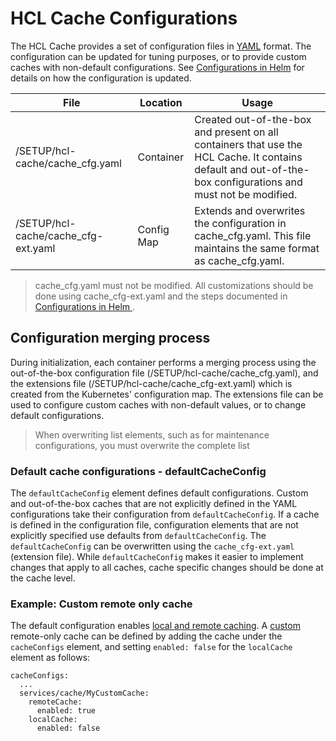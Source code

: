 # HCL Cache Configurations

The HCL Cache provides a set of configuration files in [YAML](https://en.wikipedia.org/wiki/YAML) format. The configuration can be updated for tuning purposes, or to provide custom caches with non-default configurations. See [Configurations in Helm](Configuration.md#configurations-in-helm) for details on how the configuration is updated. 

File | Location | Usage
--- | --- | --- |
/SETUP/hcl-cache/cache_cfg.yaml | Container | Created out-of-the-box and present on all containers that use the HCL Cache. It contains default and out-of-the-box configurations and must not be modified. 
/SETUP/hcl-cache/cache_cfg-ext.yaml | Config Map | Extends and overwrites the configuration in cache_cfg.yaml. This file maintains the same format as cache_cfg.yaml.

> cache_cfg.yaml must not be modified. All customizations should be done using cache_cfg-ext.yaml and the steps documented in [Configurations in Helm ](Configuration.md#configurations-in-helm).

## Configuration merging process

During initialization, each container performs a merging process using the out-of-the-box configuration file (/SETUP/hcl-cache/cache_cfg.yaml), and the extensions file (/SETUP/hcl-cache/cache_cfg-ext.yaml) which is created from the Kubernetes' configuration map. The extensions file can be used to configure custom caches with non-default values, or to change default configurations.

> When overwriting list elements, such as for maintenance configurations, you must overwrite the complete list

### Default cache configurations - defaultCacheConfig

The `defaultCacheConfig` element defines default configurations. Custom and out-of-the-box caches that are not explicitly defined in the YAML configurations take their configuration from `defaultCacheConfig`.  If a cache is defined in the configuration file, configuration elements that are not explicitly specified use defaults from `defaultCacheConfig`. The `defaultCacheConfig` can be overwritten using the `cache_cfg-ext.yaml` (extension file). While `defaultCacheConfig` makes it easier to implement changes that apply to all caches, cache specific changes should be done at the cache level.

### Example: Custom remote only cache

The default configuration enables [local and remote caching](LocalAndRemoteCaching.md). A [custom](CustomCaching.md) remote-only cache can be defined by adding the cache under the `cacheConfigs` element, and setting `enabled: false` for the `localCache` element as follows:

```
cacheConfigs:
  ...
  services/cache/MyCustomCache:
    remoteCache:
      enabled: true  
    localCache:
      enabled: false
```

